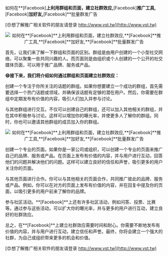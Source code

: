 如何在**[Facebook]**上利用群组和页面，建立社群效应,**[Facebook]**推广工具,**[Facebook]**加好友,**[Facebook]**批量群发广告

[😍想了解推广相关软件的朋友请登录 http://www.vst.tw](http://www.vst.tw)

 <center><img src="https://vst.tw/MP4/tuiguang/png/8.png" alt="如何在**[Facebook]**上利用群组和页面，建立社群效应,**[Facebook]**推广工具,**[Facebook]**加好友,**[Facebook]**批量群发广告"></center>

首先，让我们来了解一下群组和页面的区别。群组是由用户创建的一个小型社交网络，可以聚集一些共同兴趣的人。而页面则是由组织或个人创建的一个公开的社交媒体页面，可以用于推广品牌、服务或产品。

**😄接下来，我们将介绍如何通过群组和页面建立社群效应：**

创建一个专注于你所关注的话题的群组。如果你想要建立一个成功的群组，首先需要选择一个热门话题或领域，并确保该话题有足够的潜在用户。然后，你需要在群组中定期发布有价值的内容，吸引人们加入并参与讨论。

与其他群组进行交互。不仅可以创建自己的群组，还可以加入其他相关的群组，并在其中积极参与讨论。这样可以增加你的曝光率，并使更多人了解你的群组。同时，你也可以邀请其他群组的成员加入你的群组。

 <center><img src="https://vst.tw/MP4/tuiguang/png/3.png" alt="如何在**[Facebook]**上利用群组和页面，建立社群效应,**[Facebook]**推广工具,**[Facebook]**加好友,**[Facebook]**批量群发广告"></center>

创建一个专业的页面。如果你是一家公司或组织，可以创建一个专业的页面来推广自己的品牌、服务或产品。在页面上发布有价值的内容，并与用户进行互动，回答他们的问题并解决他们的问题。这样可以建立良好的信任和声誉，吸引更多的用户关注你的页面。

与其他页面进行合作。你可以与其他相关的页面合作，共同推广彼此的品牌、服务或产品。例如，你可以在对方的页面上发布有价值的内容，并在回复中提及你的页面，以吸引更多的用户前来了解你的品牌。

参与社区活动。**[Facebook]**上还有许多社区活动，例如问答、投票、比赛等。通过参与这些活动，可以扩大你的曝光率，并与更多的用户进行互动，建立良好的社群效应。

总之，在**[Facebook]**上建立社群效应需要时间和耐心。你需要不断地发布有价值的内容，并与用户进行互动，建立信任和声誉。最终，你将会建立一个强大的社群，为自己或组织带来更多的机会和价值。

[😍想了解推广相关软件的朋友请登录 http://www.vst.tw](http://www.vst.tw)



